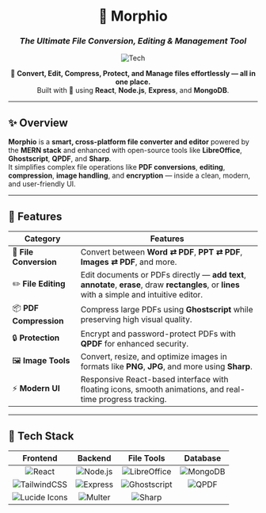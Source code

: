 <div align="center">

# 🌟 **Morphio**  
### _The Ultimate File Conversion, Editing & Management Tool_

![Tech](https://img.shields.io/badge/Stack-MERN-orange?style=for-the-badge)

🧩 **Convert, Edit, Compress, Protect, and Manage files effortlessly — all in one place.**  
Built with 💙 using **React**, **Node.js**, **Express**, and **MongoDB**.

</div>

---

## ✨ Overview

**Morphio** is a **smart, cross-platform file converter and editor** powered by the **MERN stack** and enhanced with open-source tools like **LibreOffice**, **Ghostscript**, **QPDF**, and **Sharp**.  
It simplifies complex file operations like **PDF conversions**, **editing**, **compression**, **image handling**, and **encryption** — inside a clean, modern, and user-friendly UI.

---

## 🚀 Features

| Category | Features |
|-----------|-----------|
| 🧩 **File Conversion** | Convert between **Word ⇄ PDF**, **PPT ⇄ PDF**, **Images ⇄ PDF**, and more. |
| ✏️ **File Editing** | Edit documents or PDFs directly — **add text**, **annotate**, **erase**, draw **rectangles**, or **lines** with a simple and intuitive editor. |
| 📦 **PDF Compression** | Compress large PDFs using **Ghostscript** while preserving high visual quality. |
| 🔒 **Protection** | Encrypt and password-protect PDFs with **QPDF** for enhanced security. |
| 🖼️ **Image Tools** | Convert, resize, and optimize images in formats like **PNG**, **JPG**, and more using **Sharp**. |
| ⚡ **Modern UI** | Responsive React-based interface with floating icons, smooth animations, and real-time progress tracking. |

---

## 🧠 Tech Stack

<div align="center">

| Frontend | Backend | File Tools | Database |
|:----------:|:----------:|:-------------:|:----------:|
| ![React](https://img.shields.io/badge/React-20232A?logo=react&logoColor=61DAFB) | ![Node.js](https://img.shields.io/badge/Node.js-43853D?logo=node.js&logoColor=white) | ![LibreOffice](https://img.shields.io/badge/LibreOffice-18A303?logo=libreoffice&logoColor=white) | ![MongoDB](https://img.shields.io/badge/MongoDB-4EA94B?logo=mongodb&logoColor=white) |
| ![TailwindCSS](https://img.shields.io/badge/TailwindCSS-0F172A?logo=tailwindcss&logoColor=38BDF8) | ![Express](https://img.shields.io/badge/Express.js-000000?logo=express&logoColor=white) | ![Ghostscript](https://img.shields.io/badge/Ghostscript-0078D7?logo=ghost&logoColor=white) | ![QPDF](https://img.shields.io/badge/QPDF-005C97?logo=pdf&logoColor=white) |
| ![Lucide Icons](https://img.shields.io/badge/Lucide-Icons-yellow?style=flat) | ![Multer](https://img.shields.io/badge/Multer-FileUpload-orange?style=flat) | ![Sharp](https://img.shields.io/badge/Sharp-ImageConversion-red?style=flat) | |

</div>   
